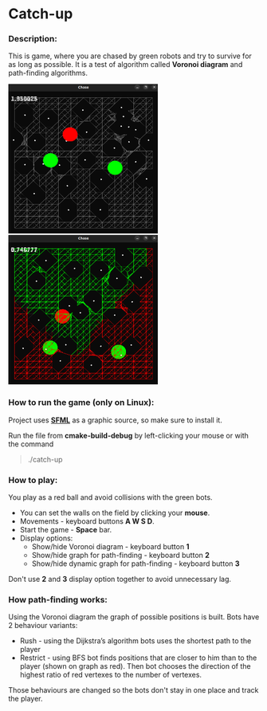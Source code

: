 # Catch-up


### Description:

This is game, where you are chased by green robots and try to survive
for as long as possible. It is a test of algorithm called
**Voronoi diagram** and path-finding algorithms. 

<img src="screenshots/graph.png" width="300" height="300"> <img src="screenshots/restriction.png" width="300" height="300">

### How to run the game (only on Linux):

Project uses [**SFML**](https://www.sfml-dev.org/tutorials/2.5/start-linux.php)
as a graphic source, so make sure to install it.  

Run the file from **cmake-build-debug** by left-clicking your
mouse or with the command

> ./catch-up

### How to play:
You play as a red ball and avoid collisions with the green bots.
* You can set the walls on the field by clicking your **mouse**.
* Movements - keyboard buttons **A W S D**.
* Start the game - **Space** bar.
* Display options:
  * Show/hide Voronoi diagram - keyboard button **1**
  * Show/hide graph for path-finding - keyboard button **2**
  * Show/hide dynamic graph for path-finding - keyboard button **3**

Don't use **2** and **3** display option together to avoid unnecessary lag. 
### How path-finding works:
Using the Voronoi diagram the graph of possible positions is built.
Bots have 2 behaviour variants:
* Rush - using the Dijkstra’s algorithm bots uses the shortest path to the player
* Restrict - using BFS bot finds positions that are closer to him than
to the player (shown on graph as red). Then bot chooses the
direction of the highest ratio of red vertexes to the number of vertexes.

Those behaviours are changed so the bots don't stay in one place and 
track the player.